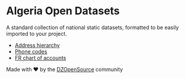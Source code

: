 # Algeria Open Datasets

A standard collection of national static datasets, formatted to be easily imported to your project.

- [Address hierarchy](address_hierarchy/dz_addresses.csv)
- [Phone codes](phone_codes/dz_phone_codes.csv)
- [FR chart of accounts](plan_comptable/plan_comptable_fr.csv)

Made with :heart: by the [DZOpenSource](https://github.com/DZOpenSource) community